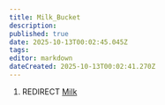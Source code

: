 ```yaml
---
title: Milk_Bucket
description: 
published: true
date: 2025-10-13T00:02:45.045Z
tags: 
editor: markdown
dateCreated: 2025-10-13T00:02:41.270Z
---
```


1.  REDIRECT [Milk](Milk "wikilink")